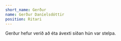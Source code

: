 ```yaml
---
short_name: Gerður
name: Gerður Daníelsdóttir
position: Ritari
---
```

Gerður hefur verið að éta ávexti síðan hún var stelpa.
